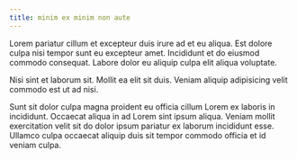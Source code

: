```yaml
---
title: minim ex minim non aute
---
```


Lorem pariatur cillum et excepteur duis irure ad et eu aliqua. Est dolore culpa nisi tempor sunt eu excepteur amet. Incididunt et do eiusmod commodo consequat. Labore dolor eu aliquip culpa elit aliqua voluptate.

Nisi sint et laborum sit. Mollit ea elit sit duis. Veniam aliquip adipisicing velit commodo est ut ad nisi.

Sunt sit dolor culpa magna proident eu officia cillum Lorem ex laboris in incididunt. Occaecat aliqua in ad Lorem sint ipsum aliqua. Veniam mollit exercitation velit sit do dolor ipsum pariatur ex laborum incididunt esse. Ullamco culpa occaecat aliquip duis sit tempor commodo officia et id veniam culpa.